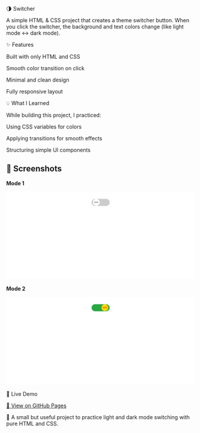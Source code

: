🌗 Switcher

A simple HTML & CSS project that creates a theme switcher button.
When you click the switcher, the background and text colors change (like light mode ↔ dark mode).

✨ Features

Built with only HTML and CSS

Smooth color transition on click

Minimal and clean design

Fully responsive layout

💡 What I Learned

While building this project, I practiced:

Using CSS variables for colors

Applying transitions for smooth effects

Structuring simple UI components

## 📸 Screenshots

**Mode 1**

![Mode 1](./Mode-1.png)

**Mode 2**

![Mode 2](./Mode-2.png)

🚀 Live Demo

[🔗 View on GitHub Pages](https://amirhosseinjamalian.github.io/html-css-practices/mini-projects/switcher/)

🧠 A small but useful project to practice light and dark mode switching with pure HTML and CSS.
